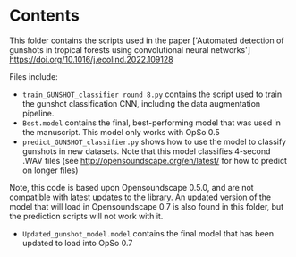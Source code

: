 # Contents #
This folder contains the scripts used in the paper ['Automated detection of gunshots in tropical forests using convolutional neural networks'] https://doi.org/10.1016/j.ecolind.2022.109128

Files include:
* `train_GUNSHOT_classifier round 8.py` contains the script used to train the gunshot classification CNN, including the data augmentation pipeline.
* `Best.model` contains the final, best-performing model that was used in the manuscript. This model only works with OpSo 0.5
* `predict_GUNSHOT_classifier.py` shows how to use the model to classify gunshots in new datasets. Note that this model classifies 4-second .WAV files (see http://opensoundscape.org/en/latest/ for how to predict on longer files) 

Note, this code is based upon Opensoundscape 0.5.0, and are not compatible with latest updates to the library. An updated version of the model that will load in Opensoundscape 0.7 is also found in this folder, but the prediction scripts will not work with it.
* `Updated_gunshot_model.model` contains the final model that has been updated to load into OpSo 0.7
